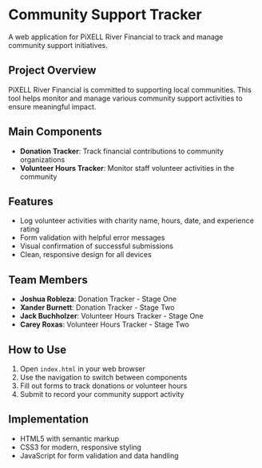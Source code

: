 # Community Support Tracker

A web application for PiXELL River Financial to track and manage community support initiatives.

## Project Overview

PiXELL River Financial is committed to supporting local communities. This tool helps monitor and manage various community support activities to ensure meaningful impact.

## Main Components

- **Donation Tracker**: Track financial contributions to community organizations
- **Volunteer Hours Tracker**: Monitor staff volunteer activities in the community

## Features

- Log volunteer activities with charity name, hours, date, and experience rating
- Form validation with helpful error messages
- Visual confirmation of successful submissions
- Clean, responsive design for all devices

## Team Members

- **Joshua Robleza**: Donation Tracker - Stage One
- **Xander Burnett**: Donation Tracker - Stage Two
- **Jack Buchholzer**: Volunteer Hours Tracker - Stage One
- **Carey Roxas**: Volunteer Hours Tracker - Stage Two

## How to Use

1. Open `index.html` in your web browser
2. Use the navigation to switch between components
3. Fill out forms to track donations or volunteer hours
4. Submit to record your community support activity

## Implementation

- HTML5 with semantic markup
- CSS3 for modern, responsive styling
- JavaScript for form validation and data handling
